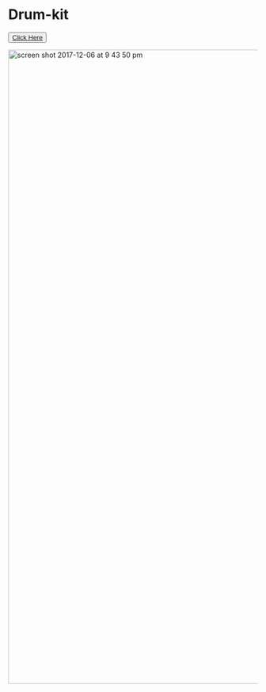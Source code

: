 # Drum-kit

<button><a href="https://mounika58.github.io/Drum-kit"/>Click Here</a></button>

<img width="1280" alt="screen shot 2017-12-06 at 9 43 50 pm" src="https://user-images.githubusercontent.com/30241726/33697863-bd5eafa6-dace-11e7-85dd-971f233152f1.png">
